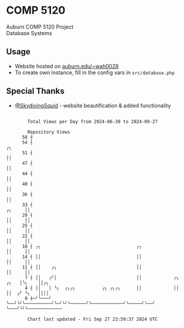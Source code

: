 # COMP 5120
Auburn COMP 5120 Project  
Database Systems

## Usage
- Website hosted on [auburn.edu/~wah0028](https://webhome.auburn.edu/~wah0028/)
- To create own instance, fill in the config vars in `src/database.php`

## Special Thanks
- [@SkydivingSquid](https://github.com/SkydivingSquid) - website beautification & added functionality

```

        Total Views per Day from 2024-06-30 to 2024-09-27

        Repository Views
      58 ┼
      54 ┤                                                                        ╭╮
      51 ┤                                                                        ││
      47 ┤                                                                        ││
      44 ┤                                                                        ││
      40 ┤                                                                        ││
      36 ┤                                                                        ││
      33 ┤                                                                 ╭╮     ││
      29 ┤                                                                 ││     ││
      25 ┤                                                                 ││     ││
      22 ┤                                                                 ││     ││
      18 ┤ ╭╮                                    ╭╮                        ││     ││
      14 ┤ ││                                    ││                        ││     ││
      11 ┤ ││    ╭╮                              ││                        ││     ││
       7 ┤ ││   ╭╯│                              ││            ╭╮     ╭╮   │╰╮    ││╭╮
       4 ┤ ││   │ ╰╮  ╭╮╭╮          ╭╮ ╭╮╭╮      ││            ││     ││  ╭╯ ╰╮   ││││
       0 ┼─╯╰───╯  ╰──╯╰╯╰──────────╯╰─╯╰╯╰──────╯╰────────────╯╰─────╯╰──╯   ╰───╯╰╯╰─────────────

        Chart last updated - Fri Sep 27 23:59:37 2024 UTC
        
```
